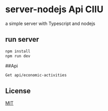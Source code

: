 # server-nodejs Api CIIU
a simple server with Typescript and nodejs

## run server
``` bash
npm install
npm run dev
```

##Api
``` bash
Get api/economic-activities
```
## License
[MIT](https://choosealicense.com/licenses/mit/)